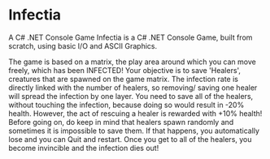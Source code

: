 # Infectia
A C# .NET Console Game
Infectia is a C# .NET Console Game, built from scratch, using basic I/O and ASCII Graphics.

The game is based on a matrix, the play area around which you can move freely, which has been INFECTED!                Your objective is to save 'Healers', creatures that are spawned on the game matrix.
The infection rate is directly linked with the number of healers, so removing/ saving one healer will spread the infection by one layer.
You need to save all of the healers, without touching the infection, because doing so would result in -20% health.
However, the act of rescuing a healer is rewarded with +10% health!
Before going on, do keep in mind that healers spawn randomly and sometimes it is impossible to save them.
If that happens, you automatically lose and you can Quit and restart.
Once you get to all of the healers, you become invincible and the infection dies out!
